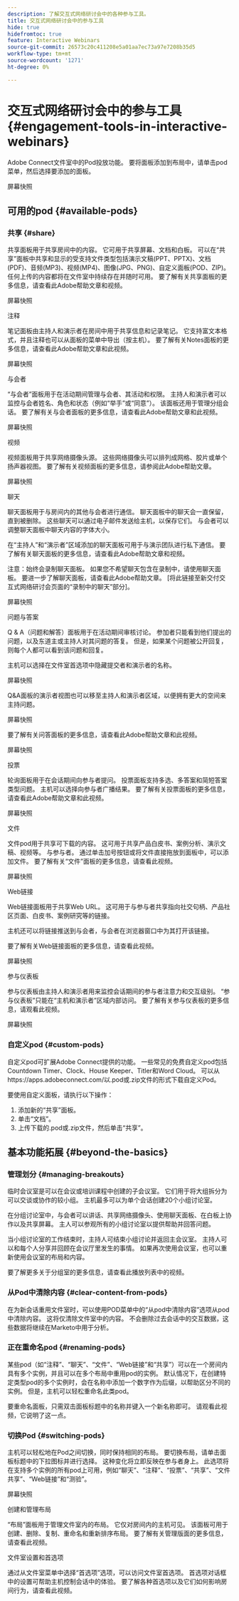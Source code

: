 ```yaml
---
description: 了解交互式网络研讨会中的各种参与工具。
title: 交互式网络研讨会中的参与工具
hide: true
hidefromtoc: true
feature: Interactive Webinars
source-git-commit: 26573c20c411208e5a01aa7ec73a97e7208b35d5
workflow-type: tm+mt
source-wordcount: '1271'
ht-degree: 0%

---
```


# 交互式网络研讨会中的参与工具 {#engagement-tools-in-interactive-webinars}

Adobe Connect文件室中的Pod投放功能。 要将面板添加到布局中，请单击pod菜单，然后选择要添加的面板。

屏幕快照

## 可用的pod {#available-pods}

### 共享 {#share}

共享面板用于共享房间中的内容。 它可用于共享屏幕、文档和白板。 可以在“共享”面板中共享和显示的受支持文件类型包括演示文稿(PPT、PPTX)、文档(PDF)、音频(MP3)、视频(MP4)、图像(JPG、PNG)、自定义面板(POD、ZIP)。 任何上传的内容都将在文件室中持续存在并随时可用。 要了解有关共享面板的更多信息，请查看此Adobe帮助文章和视频。

屏幕快照

注释

笔记面板由主持人和演示者在房间中用于共享信息和记录笔记。 它支持富文本格式，并且注释也可以从面板的菜单中导出（按主机）。 要了解有关Notes面板的更多信息，请查看此Adobe帮助文章和此视频。

屏幕快照

与会者

“与会者”面板用于在活动期间管理与会者、其活动和权限。 主持人和演示者可以监控与会者姓名、角色和状态（例如“举手”或“同意”）。 该面板还用于管理分组会话。 要了解有关与会者面板的更多信息，请查看此Adobe帮助文章和此视频。

屏幕快照

视频

视频面板用于共享网络摄像头源。 这些网络摄像头可以排列成网格、胶片或单个扬声器视图。 要了解有关视频面板的更多信息，请参阅此Adobe帮助文章。

屏幕快照

聊天

聊天面板用于与房间内的其他与会者进行通信。 聊天面板中的聊天会一直保留，直到被删除。 这些聊天可以通过电子邮件发送给主机，以保存它们。 与会者可以调整聊天面板中聊天内容的字体大小。

在“主持人”和“演示者”区域添加的聊天面板可用于与演示团队进行私下通信。 要了解有关聊天面板的更多信息，请查看此Adobe帮助文章和视频。

注意：始终会录制聊天面板。 如果您不希望聊天包含在录制中，请使用聊天面板。 要进一步了解聊天面板，请查看此Adobe帮助文章。 [将此链接至新交付交互式网络研讨会页面的“录制中的聊天”部分]。

屏幕快照

问题与答案

Q &amp; A（问题和解答）面板用于在活动期间审核讨论。 参加者只能看到他们提出的问题，以及东道主或主持人对其问题的答复。 但是，如果某个问题被公开回复，则每个人都可以看到该问题和回复。

主机可以选择在文件室首选项中隐藏提交者和演示者的名称。

屏幕快照

Q&amp;A面板的演示者视图也可以移至主持人和演示者区域，以便拥有更大的空间来主持问题。

屏幕快照

要了解有关问答面板的更多信息，请查看此Adobe帮助文章和此视频。

屏幕快照

投票

轮询面板用于在会话期间向参与者提问。 投票面板支持多选、多答案和简短答案类型问题。 主机可以选择向参与者广播结果。 要了解有关投票面板的更多信息，请查看此Adobe帮助文章和此视频。

屏幕快照

文件

文件pod用于共享可下载的内容。 这可用于共享产品白皮书、案例分析、演示文稿、视频等。 与参与者。 通过单击加号按钮或将文件直接拖放到面板中，可以添加文件。 要了解有关“文件”面板的更多信息，请查看此视频。

屏幕快照

Web链接

Web链接面板用于共享Web URL。 这可用于与参与者共享指向社交句柄、产品社区页面、白皮书、案例研究等的链接。

主机还可以将链接推送到与会者，与会者在浏览器窗口中为其打开该链接。

要了解有关Web链接面板的更多信息，请查看此视频。

屏幕快照

参与仪表板

参与仪表板由主持人和演示者用来监控会话期间的参与者注意力和交互级别。 “参与仪表板”只能在“主机和演示者”区域内部访问。 要了解有关参与仪表板的更多信息，请观看此视频。

屏幕快照

### 自定义pod {#custom-pods}

自定义pod可扩展Adobe Connect提供的功能。 一些常见的免费自定义pod包括Countdown Timer、Clock、House Keeper、Titler和Word Cloud。 可以从https://apps.adobeconnect.com/以.pod或.zip文件的形式下载自定义Pod。

要使用自定义面板，请执行以下操作：

1. 添加新的“共享”面板。
1. 单击“文档”。
1. 上传下载的.pod或.zip文件，然后单击“共享”。

## 基本功能拓展 {#beyond-the-basics}

### 管理划分 {#managing-breakouts}

临时会议室是可以在会议或培训课程中创建的子会议室。 它们用于将大组拆分为可以交谈或协作的较小组。 主机最多可以为单个会话创建20个小组讨论室。

在分组讨论室中，与会者可以讲话、共享网络摄像头、使用聊天面板、在白板上协作以及共享屏幕。 主人可以参观所有的小组讨论室以提供帮助并回答问题。

当小组讨论室的工作结束时，主持人可结束小组讨论并返回主会议室。 主持人可以和每个人分享并回顾在会议厅里发生的事情。 如果再次使用会议室，也可以重新使用会议室的布局和内容。

要了解更多关于分组室的更多信息，请查看此播放列表中的视频。

### 从Pod中清除内容 {#clear-content-from-pods}

在为新会话重用文件室时，可以使用POD菜单中的“从pod中清除内容”选项从pod中清除内容。 这将仅清除文件室中的内容。 不会删除过去会话中的交互数据，这些数据将继续在Marketo中用于分析。

### 正在重命名pod {#renaming-pods}

某些pod（如“注释”、“聊天”、“文件”、“Web链接”和“共享”）可以在一个房间内具有多个实例，并且可以在多个布局中重用pod的实例。 默认情况下，在创建特定类型pod的多个实例时，会在名称中添加一个数字作为后缀，以帮助区分不同的实例。 但是，主机可以轻松重命名此类pod。

要重命名面板，只需双击面板标题中的名称并键入一个新名称即可。 请观看此视频，它说明了这一点。

### 切换Pod {#switching-pods}

主机可以轻松地在Pod之间切换，同时保持相同的布局。 要切换布局，请单击面板标题中的下拉图标并进行选择。 这种变化将立即反映在参与者身上。 此选项将在支持多个实例的所有pod上可用，例如“聊天”、“注释”、“投票”、“共享”、“文件共享”、“Web链接”和“测验”。

屏幕快照

创建和管理布局

“布局”面板用于管理文件室内的布局。 它仅对房间内的主机可见。 该面板可用于创建、删除、复制、重命名和重新排序布局。 要了解有关管理版面的更多信息，请查看此视频。

文件室设置和首选项

通过从文件室菜单中选择“首选项”选项，可以访问文件室首选项。 首选项对话框中的设置可帮助主机控制会话中的体验。 要了解各种首选项以及它们如何影响房间行为，请查看此视频。
